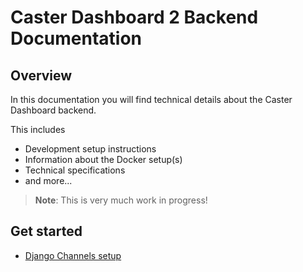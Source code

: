 # Caster Dashboard 2 Backend Documentation

## Overview

In this documentation you will find technical details about the Caster Dashboard backend.

This includes
- Development setup instructions
- Information about the Docker setup(s)
- Technical specifications 
- and more...

> **Note**: This is very much work in progress!

## Get started

- [Django Channels setup](./channels.md)